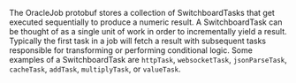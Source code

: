 The OracleJob protobuf stores a collection of SwitchboardTasks that get executed sequentially to produce a numeric result. A SwitchboardTask can be thought of as a single unit of work in order to incrementally yield a result. Typically the first task in a job will fetch a result with subsequent tasks responsible for transforming or performing conditional logic. Some examples of a SwitchboardTask are `httpTask`, `websocketTask`, `jsonParseTask`, `cacheTask`, `addTask`, `multiplyTask`, or `valueTask`.
